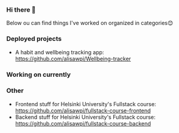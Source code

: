 ### Hi there 👋

Below ou can find things I've worked on organized in categories😊

### Deployed projects
- A habit and wellbeing tracking app: https://github.com/alisawpi/Wellbeing-tracker

### Working on currently


### Other
- Frontend stuff for Helsinki University's Fullstack course: https://github.com/alisawpi/fullstack-course-frontend
- Backend stuff for Helsinki University's Fullstack course: https://github.com/alisawpi/fullstack-course-backend

<!--
**alisawpi/alisawpi** is a ✨ _special_ ✨ repository because its `README.md` (this file) appears on your GitHub profile.

Here are some ideas to get you started:

- 🔭 I’m currently working on ...
- 🌱 I’m currently learning ...
- 👯 I’m looking to collaborate on ...
- 🤔 I’m looking for help with ...
- 💬 Ask me about ...
- 📫 How to reach me: ...
- 😄 Pronouns: ...
- ⚡ Fun fact: ...
-->
